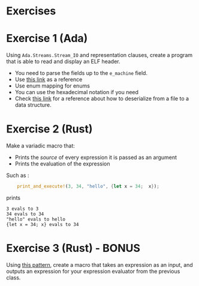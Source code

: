 Exercises
=========

# Exercise 1 (Ada)

Using `Ada.Streams.Stream_IO` and representation clauses, create a program that
is able to read and display an ELF header.

* You need to parse the fields up to the `e_machine` field.
* Use
  [this link](https://en.wikipedia.org/wiki/Executable_and_Linkable_Format#File_header)
  as a reference
* Use enum mapping for enums
* You can use the hexadecimal notation if you need
* Check
  [this link](https://learn.adacore.com/courses/intro-to-ada/chapters/standard_library_files_streams.html#stream-i-o)
  for a reference about how to deserialize from a file to a data structure.

# Exercise 2 (Rust)

Make a variadic macro that:
* Prints the *source* of every expression it is passed as an argument
* Prints the evaluation of the expression

Such as :

```rust
    print_and_execute!(3, 34, "hello", {let x = 34;  x});
```

prints

```
3 evals to 3
34 evals to 34
"hello" evals to hello
{let x = 34; x} evals to 34
```

# Exercise 3 (Rust) - BONUS

Using [this
pattern](https://veykril.github.io/tlborm/decl-macros/patterns/tt-muncher.html),
create a macro that takes an expression as an input, and outputs an expression
for your expression evaluator from the previous class.
